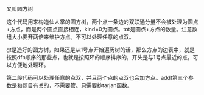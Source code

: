 又叫圆方树

这个代码用来构造仙人掌的圆方树，两个点一条边的双联通分量不会被处理为圆点+方点，而是两个圆点直接相连，kind=0为圆点。tot是圆点+方点的数量。注意数组大小要开两倍来维护方点。不可以处理任意的点双。

gt是造好的圆方树，如果还是从1号点开始遍历树的话，那么方点的边表中，就是按照dfn顺序的那些点，也就是按照环的顺序排序的，开头是与1号点最近的点，可以方便地处理环。

第二段代码可以处理任意的点双，并且两个点的点双也会加方点。addt第三个参数是和题目有关的，不需要管。只需要抄tarjan函数。